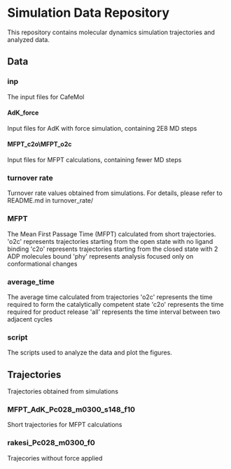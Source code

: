 # Simulation Data Repository

This repository contains molecular dynamics simulation trajectories and analyzed data.

## Data
### inp

The input files for CafeMol

#### AdK_force

Input files for AdK with force simulation, containing 2E8 MD steps

#### MFPT_c2o\MFPT_o2c

Input files for MFPT calculations, containing fewer MD steps

### turnover rate

Turnover rate values obtained from simulations. For details, please refer to README.md in turnover_rate/

### MFPT
The Mean First Passage Time (MFPT) calculated from short trajectories.
'o2c' represents trajectories starting from the open state with no ligand binding
'c2o' represents trajectories starting from the closed state with 2 ADP molecules bound
'phy' represents analysis focused only on conformational changes

### average_time
The average time calculated from trajectories
'o2c' represents the time required to form the catalytically competent state
'c2o' represents the time required for product release
'all' represents the time interval between two adjacent cycles

### script
The scripts used to analyze the data and plot the figures.

## Trajectories

Trajectories obtained from simulations

### MFPT_AdK_Pc028_m0300_s148_f10

Short trajectories for MFPT calculations

### rakesi_Pc028_m0300_f0

Trajecories without force applied

